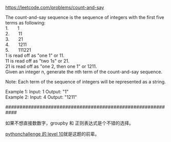 https://leetcode.com/problems/count-and-say

The count-and-say sequence is the sequence of integers with the first five terms as following:  
1.&emsp;&emsp;1  
2.&emsp;&emsp;11  
3.&emsp;&emsp;21  
4.&emsp;&emsp;1211  
5.&emsp;&emsp;111221  
1 is read off as "one 1" or 11.  
11 is read off as "two 1s" or 21.  
21 is read off as "one 2, then one 1" or 1211.  
Given an integer n, generate the nth term of the count-and-say sequence.  

Note: Each term of the sequence of integers will be represented as a string.  

Example 1:  Input: 1    Output: "1"  
Example 2:  Input: 4    Output: "1211"  

############################################################

如果不想直接数数字，groupby 和 正则表达式是个不错的选择。  

[pythonchallenge 的 level 10](
http://www.pythonchallenge.com/pc/return/sequence.txt)就是这题的前辈。  
